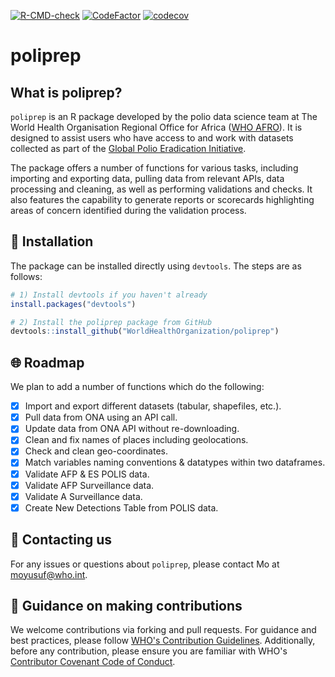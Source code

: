 <!-- badges: start -->
  [![R-CMD-check](https://github.com/WorldHealthOrganization/poliprep/actions/workflows/R-CMD-check.yaml/badge.svg)](https://github.com/WorldHealthOrganization/poliprep/actions/workflows/R-CMD-check.yaml)  [![CodeFactor](https://www.codefactor.io/repository/github/WorldHealthOrganization/poliprep/badge)](https://www.codefactor.io/repository/github/WorldHealthOrganization/poliprep) [![codecov](https://codecov.io/gh/WorldHealthOrganization/poliprep/graph/badge.svg?token=PCYAMB2S6Y)](https://codecov.io/gh/WorldHealthOrganization/poliprep)
<!-- badges: end -->

# poliprep

## What is poliprep?

`poliprep` is an R package developed by the polio data science team at The World Health Organisation Regional Office for Africa ([WHO AFRO](https://www.afro.who.int/)). It is designed to assist users who have access to and work with datasets collected as part of the [Global Polio Eradication Initiative](https://polioeradication.org/).

The package offers a number of functions for various tasks, including importing and exporting data, pulling data from relevant APIs, data processing and cleaning, as well as performing validations and checks. It also features the capability to generate reports or scorecards highlighting areas of concern identified during the validation process.

## :wrench: Installation

The package can be installed directly using `devtools`. The steps are as follows:

```r
# 1) Install devtools if you haven't already
install.packages("devtools")

# 2) Install the poliprep package from GitHub
devtools::install_github("WorldHealthOrganization/poliprep")
```

## :globe_with_meridians: Roadmap

We plan to add a number of functions which do the following:

- [x] Import and export different datasets (tabular, shapefiles, etc.).
- [x] Pull data from ONA using an API call.
- [x] Update data from ONA API without re-downloading.
- [x] Clean and fix names of places including geolocations.
- [x] Check and clean geo-coordinates.
- [x] Match variables naming conventions & datatypes within two dataframes.
- [x] Validate AFP & ES POLIS data.
- [x] Validate AFP Surveillance data.
- [x] Validate A Surveillance data.
- [x] Create New Detections Table from POLIS data.

## :incoming_envelope: Contacting us

For any issues or questions about `poliprep`, please contact Mo at [moyusuf\@who.int](mailto:moyusuf@who.int).

## :handshake: Guidance on making contributions

We welcome contributions via forking and pull requests. For guidance and best practices, please follow [WHO's Contribution Guidelines](https://github.com/WorldHealthOrganization/open-source-communication-channel/blob/main/CONTRIBUTING.md). Additionally, before any contribution, please ensure you are familiar with WHO's [Contributor Covenant Code of Conduct](https://github.com/WorldHealthOrganization/open-source-communication-channel/tree/main?tab=coc-ov-file).
